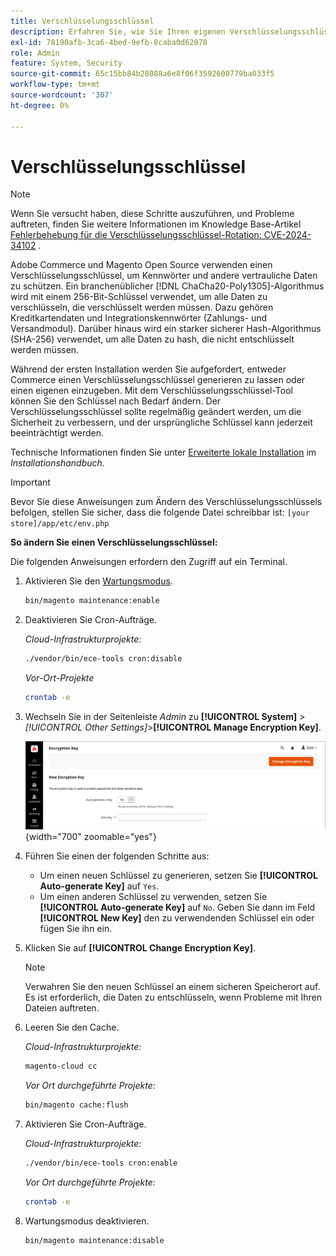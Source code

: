 ```yaml
---
title: Verschlüsselungsschlüssel
description: Erfahren Sie, wie Sie Ihren eigenen Verschlüsselungsschlüssel automatisch generieren oder hinzufügen, der regelmäßig geändert werden sollte, um die Sicherheit zu verbessern.
exl-id: 78190afb-3ca6-4bed-9efb-8caba0d62078
role: Admin
feature: System, Security
source-git-commit: 65c15bb84b28088a6e8f06f3592600779ba033f5
workflow-type: tm+mt
source-wordcount: '307'
ht-degree: 0%

---
```


# Verschlüsselungsschlüssel

>[!NOTE]
>
>Wenn Sie versucht haben, diese Schritte auszuführen, und Probleme auftreten, finden Sie weitere Informationen im Knowledge Base-Artikel [Fehlerbehebung für die Verschlüsselungsschlüssel-Rotation: CVE-2024-34102](https://experienceleague.adobe.com/en/docs/commerce-knowledge-base/kb/troubleshooting/known-issues-patches-attached/troubleshooting-encryption-key-rotation-cve-2024-34102) .

Adobe Commerce und Magento Open Source verwenden einen Verschlüsselungsschlüssel, um Kennwörter und andere vertrauliche Daten zu schützen. Ein branchenüblicher [!DNL ChaCha20-Poly1305]-Algorithmus wird mit einem 256-Bit-Schlüssel verwendet, um alle Daten zu verschlüsseln, die verschlüsselt werden müssen. Dazu gehören Kreditkartendaten und Integrationskennwörter (Zahlungs- und Versandmodul). Darüber hinaus wird ein starker sicherer Hash-Algorithmus (SHA-256) verwendet, um alle Daten zu hash, die nicht entschlüsselt werden müssen.

Während der ersten Installation werden Sie aufgefordert, entweder Commerce einen Verschlüsselungsschlüssel generieren zu lassen oder einen eigenen einzugeben. Mit dem Verschlüsselungsschlüssel-Tool können Sie den Schlüssel nach Bedarf ändern. Der Verschlüsselungsschlüssel sollte regelmäßig geändert werden, um die Sicherheit zu verbessern, und der ursprüngliche Schlüssel kann jederzeit beeinträchtigt werden.

Technische Informationen finden Sie unter [Erweiterte lokale Installation](https://experienceleague.adobe.com/docs/commerce-operations/installation-guide/advanced.html) im _Installationshandbuch_.

>[!IMPORTANT]
>
>Bevor Sie diese Anweisungen zum Ändern des Verschlüsselungsschlüssels befolgen, stellen Sie sicher, dass die folgende Datei schreibbar ist: `[your store]/app/etc/env.php`

**So ändern Sie einen Verschlüsselungsschlüssel:**

Die folgenden Anweisungen erfordern den Zugriff auf ein Terminal.

1. Aktivieren Sie den [Wartungsmodus](https://experienceleague.adobe.com/en/docs/commerce-operations/configuration-guide/setup/application-modes#maintenance-mode).

   ```bash
   bin/magento maintenance:enable
   ```

1. Deaktivieren Sie Cron-Aufträge.

   _Cloud-Infrastrukturprojekte:_

   ```bash
   ./vendor/bin/ece-tools cron:disable
   ```

   _Vor-Ort-Projekte_

   ```bash
   crontab -e
   ```

1. Wechseln Sie in der Seitenleiste _Admin_ zu **[!UICONTROL System]** > _[!UICONTROL Other Settings]_>**[!UICONTROL Manage Encryption Key]**.

   ![Systemverschlüsselungsschlüssel](./assets/encryption-key.png){width="700" zoomable="yes"}

1. Führen Sie einen der folgenden Schritte aus:

   - Um einen neuen Schlüssel zu generieren, setzen Sie **[!UICONTROL Auto-generate Key]** auf `Yes`.
   - Um einen anderen Schlüssel zu verwenden, setzen Sie **[!UICONTROL Auto-generate Key]** auf `No`. Geben Sie dann im Feld **[!UICONTROL New Key]** den zu verwendenden Schlüssel ein oder fügen Sie ihn ein.

1. Klicken Sie auf **[!UICONTROL Change Encryption Key]**.

   >[!NOTE]
   >
   >Verwahren Sie den neuen Schlüssel an einem sicheren Speicherort auf. Es ist erforderlich, die Daten zu entschlüsseln, wenn Probleme mit Ihren Dateien auftreten.

1. Leeren Sie den Cache.

   _Cloud-Infrastrukturprojekte:_

   ```bash
   magento-cloud cc
   ```

   _Vor Ort durchgeführte Projekte:_

   ```bash
   bin/magento cache:flush
   ```

1. Aktivieren Sie Cron-Aufträge.

   _Cloud-Infrastrukturprojekte:_

   ```bash
   ./vendor/bin/ece-tools cron:enable
   ```

   _Vor Ort durchgeführte Projekte:_

   ```bash
   crontab -e
   ```

1. Wartungsmodus deaktivieren.

   ```bash
   bin/magento maintenance:disable
   ```
